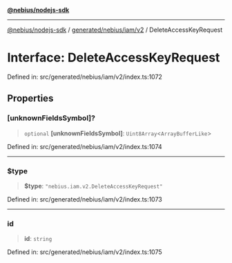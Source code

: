 [**@nebius/nodejs-sdk**](../../../../../README.md)

---

[@nebius/nodejs-sdk](../../../../../README.md) / [generated/nebius/iam/v2](../README.md) / DeleteAccessKeyRequest

# Interface: DeleteAccessKeyRequest

Defined in: src/generated/nebius/iam/v2/index.ts:1072

## Properties

### \[unknownFieldsSymbol\]?

> `optional` **\[unknownFieldsSymbol\]**: `Uint8Array`\<`ArrayBufferLike`\>

Defined in: src/generated/nebius/iam/v2/index.ts:1074

---

### $type

> **$type**: `"nebius.iam.v2.DeleteAccessKeyRequest"`

Defined in: src/generated/nebius/iam/v2/index.ts:1073

---

### id

> **id**: `string`

Defined in: src/generated/nebius/iam/v2/index.ts:1075
